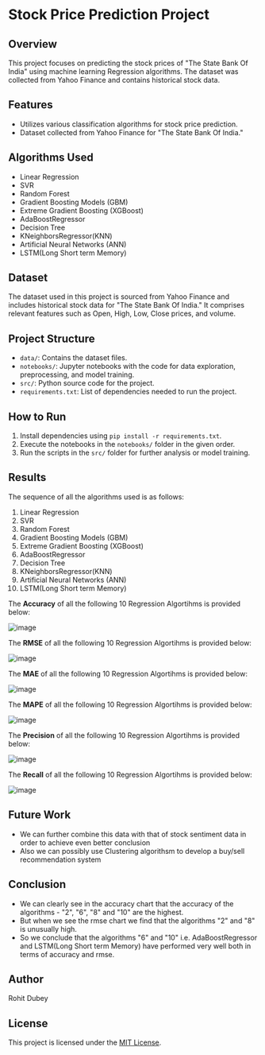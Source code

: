 # Stock Price Prediction Project

## Overview

This project focuses on predicting the stock prices of "The State Bank Of India" using machine learning Regression algorithms. The dataset was collected from Yahoo Finance and contains historical stock data.

## Features

- Utilizes various classification algorithms for stock price prediction.
- Dataset collected from Yahoo Finance for "The State Bank Of India."

## Algorithms Used

- Linear Regression
- SVR
- Random Forest
- Gradient Boosting Models (GBM)
- Extreme Gradient Boosting (XGBoost)
- AdaBoostRegressor
- Decision Tree
- KNeighborsRegressor(KNN)
- Artificial Neural Networks (ANN)
- LSTM(Long Short term Memory)

## Dataset

The dataset used in this project is sourced from Yahoo Finance and includes historical stock data for "The State Bank Of India." It comprises relevant features such as Open, High, Low, Close prices, and volume.

## Project Structure

- `data/`: Contains the dataset files.
- `notebooks/`: Jupyter notebooks with the code for data exploration, preprocessing, and model training.
- `src/`: Python source code for the project.
- `requirements.txt`: List of dependencies needed to run the project.

## How to Run

1. Install dependencies using `pip install -r requirements.txt`.
2. Execute the notebooks in the `notebooks/` folder in the given order.
3. Run the scripts in the `src/` folder for further analysis or model training.

## Results

The sequence of all the algorithms used is as follows:
1. Linear Regression
2. SVR
3. Random Forest
4. Gradient Boosting Models (GBM)
5. Extreme Gradient Boosting (XGBoost)
6. AdaBoostRegressor
7. Decision Tree
8. KNeighborsRegressor(KNN)
9. Artificial Neural Networks (ANN)
10. LSTM(Long Short term Memory)

The **Accuracy** of all the following 10 Regression Algortihms is provided below:  

![image](https://github.com/rohitinu6/Stock-Price-Prediction/assets/113301503/fca5c28d-cbdd-46a2-8118-89a9dca0d663)

The **RMSE** of all the following 10 Regression Algortihms is provided below: 

![image](https://github.com/rohitinu6/Stock-Price-Prediction/assets/113301503/5c3d986f-ef0f-453e-8f5a-e43193489174)

The **MAE** of all the following 10 Regression Algortihms is provided below: 

![image](https://github.com/rohitinu6/Stock-Price-Prediction/assets/113301503/50b9a8ae-72c6-4927-8356-18af1f1cacfb)

The **MAPE** of all the following 10 Regression Algortihms is provided below: 

![image](https://github.com/rohitinu6/Stock-Price-Prediction/assets/113301503/4ddab02c-6fa4-414e-b14b-6642dbe6183b)

The **Precision** of all the following 10 Regression Algortihms is provided below: 

![image](https://github.com/rohitinu6/Stock-Price-Prediction/assets/113301503/1335a559-e524-40a4-bac1-19d6959f06e9)

The **Recall** of all the following 10 Regression Algortihms is provided below: 

![image](https://github.com/rohitinu6/Stock-Price-Prediction/assets/113301503/d4ad169c-1c39-4928-8d7f-2702fdab4d79)



## Future Work

- We can further combine this data with that of stock sentiment data in order to achieve even better conclusion
- Also we can possibly use Clustering algorithsm to develop a buy/sell recommendation system

## Conclusion

- We can clearly see in the accuracy chart that the accuracy of the algorithms - "2", "6", "8" and "10" are the highest.
- But when we see the rmse chart we find that the algorithms "2" and "8" is unusually high.
- So we conclude that the algorithms "6" and "10" i.e. AdaBoostRegressor and LSTM(Long Short term Memory) have performed very well both in terms of accuracy and rmse.

## Author

Rohit Dubey

## License

This project is licensed under the [MIT License](LICENSE).
